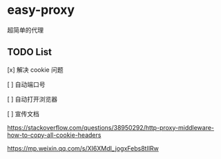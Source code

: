 # easy-proxy
超简单的代理
## TODO List
[x] 解决 cookie 问题

[ ] 自动端口号

[ ] 自动打开浏览器

[ ] 宣传文档

https://stackoverflow.com/questions/38950292/http-proxy-middleware-how-to-copy-all-cookie-headers

https://mp.weixin.qq.com/s/XI6XMdI_jogxFebs8tIlRw